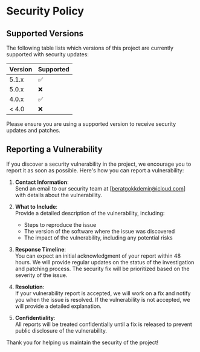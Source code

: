 # Security Policy

## Supported Versions

The following table lists which versions of this project are currently supported with security updates:

| Version | Supported          |
| ------- | ------------------ |
| 5.1.x   | :white_check_mark:  |
| 5.0.x   | :x:                |
| 4.0.x   | :white_check_mark:  |
| < 4.0   | :x:                |

Please ensure you are using a supported version to receive security updates and patches.

## Reporting a Vulnerability

If you discover a security vulnerability in the project, we encourage you to report it as soon as possible. Here's how you can report a vulnerability:

1. **Contact Information**:  
   Send an email to our security team at [beratgokkdemir@icloud.com] with details about the vulnerability.

2. **What to Include**:  
   Provide a detailed description of the vulnerability, including:
   - Steps to reproduce the issue
   - The version of the software where the issue was discovered
   - The impact of the vulnerability, including any potential risks

3. **Response Timeline**:  
   You can expect an initial acknowledgment of your report within 48 hours. We will provide regular updates on the status of the investigation and patching process. The security fix will be prioritized based on the severity of the issue.

4. **Resolution**:  
   If your vulnerability report is accepted, we will work on a fix and notify you when the issue is resolved. If the vulnerability is not accepted, we will provide a detailed explanation.

5. **Confidentiality**:  
   All reports will be treated confidentially until a fix is released to prevent public disclosure of the vulnerability.

Thank you for helping us maintain the security of the project!
